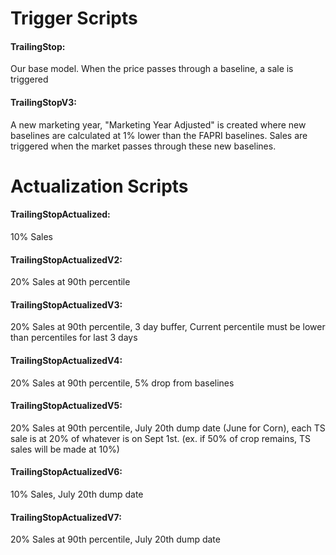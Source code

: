 # Trigger Scripts

#### TrailingStop: 
Our base model. When the price passes through a baseline, a sale is triggered

#### TrailingStopV3: 
A new marketing year, "Marketing Year Adjusted" is created where new baselines are calculated at 1% lower than the FAPRI baselines. Sales are triggered when the market passes through these new baselines.

# Actualization Scripts

#### TrailingStopActualized: 
10% Sales

#### TrailingStopActualizedV2: 
20% Sales at 90th percentile

#### TrailingStopActualizedV3: 
20% Sales at 90th percentile, 3 day buffer, Current percentile must be lower than percentiles for last 3 days

#### TrailingStopActualizedV4: 
20% Sales at 90th percentile, 5% drop from baselines

#### TrailingStopActualizedV5: 
20% Sales at 90th percentile, July 20th dump date (June for Corn), each TS sale is at 20% of whatever is on Sept 1st. (ex. if 50% of crop remains, TS sales will be made at 10%) 

#### TrailingStopActualizedV6: 
10% Sales, July 20th dump date    

#### TrailingStopActualizedV7: 
20% Sales at 90th percentile, July 20th dump date